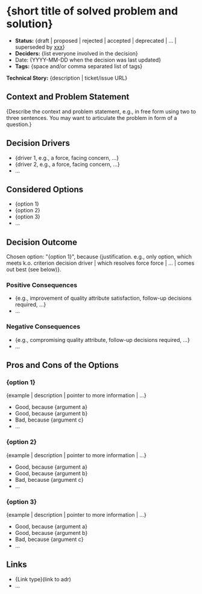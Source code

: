 # {short title of solved problem and solution}

- **Status:** {draft | proposed | rejected | accepted | deprecated | … | superseded by [xxx](yyyymmdd-xxx.md)} <!-- optional -->
- **Deciders:** {list everyone involved in the decision} <!-- optional -->
- Date: {YYYY-MM-DD when the decision was last updated} <!-- optional. To customize the ordering without relying on Git creation dates and filenames -->
- **Tags:** {space and/or comma separated list of tags} <!-- optional -->

**Technical Story:** {description | ticket/issue URL} <!-- optional -->

## Context and Problem Statement

{Describe the context and problem statement, e.g., in free form using two to three sentences. You may want to articulate the problem in form of a question.}

## Decision Drivers <!-- optional -->

- {driver 1, e.g., a force, facing concern, …}
- {driver 2, e.g., a force, facing concern, …}
- … <!-- numbers of drivers can vary -->

## Considered Options

- {option 1}
- {option 2}
- {option 3}
- … <!-- numbers of options can vary -->

## Decision Outcome

Chosen option: "{option 1}", because {justification. e.g., only option, which meets k.o. criterion decision driver | which resolves force force | … | comes out best (see below)}.

### Positive Consequences <!-- optional -->

- {e.g., improvement of quality attribute satisfaction, follow-up decisions required, …}
- …

### Negative Consequences <!-- optional -->

- {e.g., compromising quality attribute, follow-up decisions required, …}
- …

## Pros and Cons of the Options <!-- optional -->

### {option 1}

{example | description | pointer to more information | …} <!-- optional -->

- Good, because {argument a}
- Good, because {argument b}
- Bad, because {argument c}
- … <!-- numbers of pros and cons can vary -->

### {option 2}

{example | description | pointer to more information | …} <!-- optional -->

- Good, because {argument a}
- Good, because {argument b}
- Bad, because {argument c}
- … <!-- numbers of pros and cons can vary -->

### {option 3}

{example | description | pointer to more information | …} <!-- optional -->

- Good, because {argument a}
- Good, because {argument b}
- Bad, because {argument c}
- … <!-- numbers of pros and cons can vary -->

## Links <!-- optional -->

- {Link type}(link to adr) <!-- example: Refined by [xxx](yyyymmdd-xxx.md) -->
- … <!-- numbers of links can vary -->
